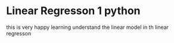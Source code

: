 # Linear Regresson 1 python
this is very happy learning understand the linear model in th linear regresson 
